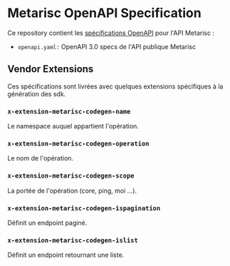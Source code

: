 # Metarisc OpenAPI Specification

Ce repository contient les [spécifications OpenAPI](openapi.yaml) pour l'API Metarisc :

- `openapi.yaml:` OpenAPI 3.0 specs de l'API publique Metarisc

## Vendor Extensions

Ces spécifications sont livrées avec quelques extensions spécifiques à la génération des sdk.

### `x-extension-metarisc-codegen-name`

Le namespace auquel appartient l'opération.

### `x-extension-metarisc-codegen-operation`

Le nom de l'opération.

### `x-extension-metarisc-codegen-scope`

La portée de l'opération (core, ping, moi ...).

### `x-extension-metarisc-codegen-ispagination`

Définit un endpoint paginé.

### `x-extension-metarisc-codegen-islist`

Définit un endpoint retournant une liste.
